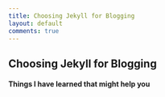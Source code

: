 ```yaml
---
title: Choosing Jekyll for Blogging
layout: default
comments: true
---
```


## Choosing Jekyll for Blogging

#### Things I have learned that might help you
